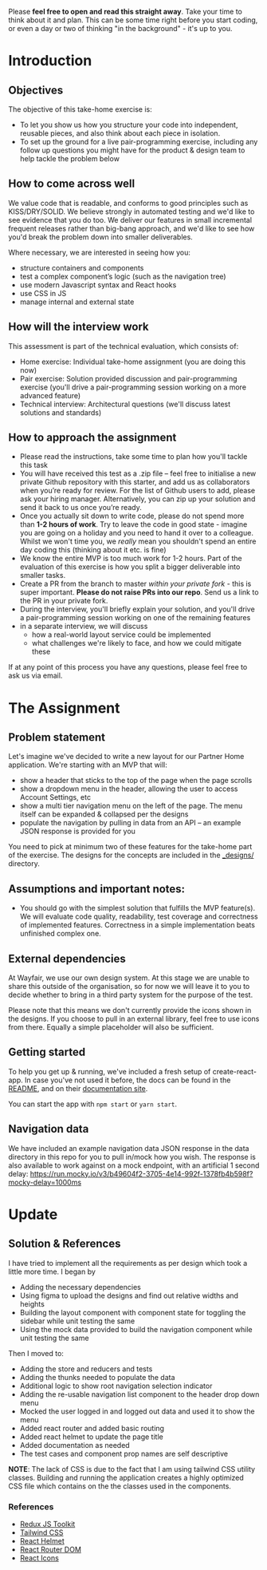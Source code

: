 Please **feel free to open and read this straight away**. Take your time to think about it and plan. This can be some time right before you start coding, or even a day or two of thinking "in the background" - it's up to you.

# Introduction
## Objectives

The objective of this take-home exercise is:

- To let you show us how you structure your code into independent, reusable pieces, and also think about each piece in isolation.
- To set up the ground for a live pair-programming exercise, including any follow up questions you might have for the product & design team to help tackle the problem below

## How to come across well

We value code that is readable, and conforms to good principles such as KISS/DRY/SOLID. We believe strongly in automated testing and we'd like to see evidence that you do too. We deliver our features in small incremental frequent releases rather than big-bang approach, and we'd like to see how you'd break the problem down into smaller deliverables.

Where necessary, we are interested in seeing how you:

- structure containers and components
- test a complex component’s logic (such as the navigation tree)
- use modern Javascript syntax and React hooks
- use CSS in JS
- manage internal and external state

## How will the interview work
This assessment is part of the technical evaluation, which consists of:
- Home exercise: Individual take-home assignment (you are doing this now)
- Pair exercise: Solution provided discussion and pair-programming exercise (you'll drive a pair-programming session working on a more advanced feature)
- Technical interview: Architectural questions (we'll discuss latest solutions and standards) 

## How to approach the assignment
- Please read the instructions, take some time to plan how you'll tackle this task
- You will have received this test as a .zip file – feel free to initialise a new private Github repository with this starter, and add us as collaborators when you’re ready for review. For the list of Github users to add, please ask your hiring manager. Alternatively, you can zip up your solution and send it back to us once you’re ready.
- Once you actually sit down to write code, please do not spend more than **1-2 hours of work**. Try to leave the code in good state - imagine you are going on a holiday and you need to hand it over to a colleague. Whilst we won't time you, we _really_ mean you shouldn't spend an entire day coding this (thinking about it etc. is fine)
- We know the entire MVP is too much work for 1-2 hours. Part of the evaluation of this exercise is how you split a bigger deliverable into smaller tasks.
- Create a PR from the branch to master _within your private fork_ - this is super important. **Please do not raise PRs into our repo**. Send us a link to the PR in your private fork.
- During the interview, you'll briefly explain your solution, and you'll drive a pair-programming session working on one of the remaining features
- in a separate interview, we will discuss
  - how a real-world layout service could be implemented
  - what challenges we're likely to face, and how we could mitigate these

If at any point of this process you have any questions, please feel free to ask us via email.

# The Assignment

## Problem statement

Let's imagine we've decided to write a new layout for our Partner Home application. We're starting with an MVP that will:

- show a header that sticks to the top of the page when the page scrolls
- show a dropdown menu in the header, allowing the user to access Account Settings, etc
- show a multi tier navigation menu on the left of the page. The menu itself can be expanded & collapsed per the designs
- populate the navigation by pulling in data from an API – an example JSON response is provided for you

You need to pick at minimum two of these features for the take-home part of the exercise. The designs for the concepts are included in the [\_designs/](_designs/) directory.

## Assumptions and important notes:

- You should go with the simplest solution that fulfills the MVP feature(s). We will evaluate code quality, readability, test coverage and correctness of implemented features. Correctness in a simple implementation beats unfinished complex one.

## External dependencies

At Wayfair, we use our own design system. At this stage we are unable to share this outside of the organisation, so for now we will leave it to you to decide whether to bring in a third party system for the purpose of the test.

Please note that this means we don't currently provide the icons shown in the designs. If you choose to pull in an external library, feel free to use icons from there. Equally a simple placeholder will also be sufficient.

## Getting started

To help you get up & running, we've included a fresh setup of create-react-app. In case you've not used it before, the docs can be found in the [README](CREATE-REACT-APP-README.md), and on their [documentation site](https://create-react-app.dev/).

You can start the app with `npm start` or `yarn start`.

## Navigation data

We have included an example navigation data JSON response in the data directory in this repo for you to pull in/mock how you wish. The response is also available to work against on a mock endpoint, with an artificial 1 second delay: https://run.mocky.io/v3/b49604f2-3705-4e14-992f-1378fb4b598f?mocky-delay=1000ms


# Update
## Solution & References

I have tried to implement all the requirements as per design which took a little more time. I began by

- Adding the necessary dependencies 
- Using figma to upload the designs and find out relative widths and heights
- Building the layout component with component state for toggling the sidebar while unit testing the same
- Using the mock data provided to build the navigation component while unit testing the same

Then I moved to:
- Adding the store and reducers and tests
- Adding the thunks needed to populate the data
- Additional logic to show root navigation selection indicator
- Adding the re-usable navigation list component to the header drop down menu
- Mocked the user logged in and logged out data and used it to show the menu
- Added react router and added basic routing
- Added react helmet to update the page title
- Added documentation as needed
- The test cases and component prop names are self descriptive

**__NOTE__**: The lack of CSS is due to the fact that I am using tailwind CSS utility classes. Building and running the application creates a highly optimized CSS file which contains on the the classes used in the components.

### References
- [Redux JS Toolkit](https://redux-toolkit.js.org/)
- [Tailwind CSS](https://tailwindcss.com/)
- [React Helmet](https://www.npmjs.com/package/react-helmet)
- [React Router DOM](https://reactrouter.com/web)
- [React Icons](https://react-icons.github.io/react-icons/)

